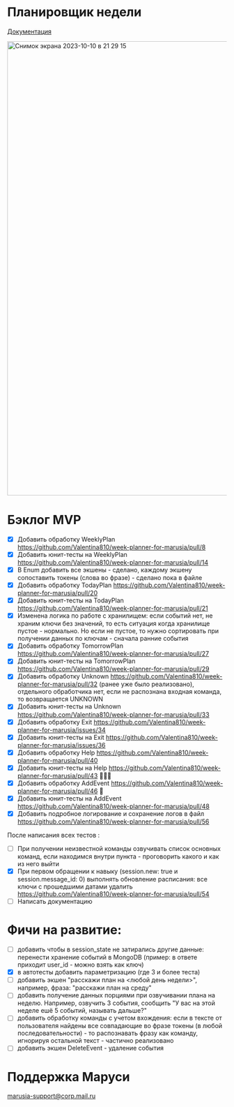 # Планировщик недели

[Документация](https://github.com/Valentina810/week-planner-for-marusia/blob/main/src/docs/index.md)

<img width="1041" alt="Снимок экрана 2023-10-10 в 21 29 15" src="https://github.com/Valentina810/week-planner-for-marusia/assets/83814517/2bf6457f-0112-4607-8e0f-6a2f8b71c447">

# Бэклог MVP

- [X] Добавить обработку WeeklyPlan https://github.com/Valentina810/week-planner-for-marusia/pull/8
- [X] Добавить юнит-тесты на WeeklyPlan https://github.com/Valentina810/week-planner-for-marusia/pull/14
- [X] В Enum добавить все экшены - сделано, каждому экшену сопоставить токены (слова во фразе) - сделано пока в файле
- [X] Добавить обработку TodayPlan https://github.com/Valentina810/week-planner-for-marusia/pull/20
- [X] Добавить юнит-тесты на TodayPlan https://github.com/Valentina810/week-planner-for-marusia/pull/21
- [X] Изменена логика по работе с хранилищем: если событий нет, не храним ключи без значений, то есть ситуация когда хранилище пустое - нормально. Но если не пустое, то нужно сортировать при получении данных по ключам - сначала ранние события
- [X] Добавить обработку TomorrowPlan https://github.com/Valentina810/week-planner-for-marusia/pull/27
- [X] Добавить юнит-тесты на TomorrowPlan https://github.com/Valentina810/week-planner-for-marusia/pull/29
- [X] Добавить обработку Unknown https://github.com/Valentina810/week-planner-for-marusia/pull/32 (ранее уже было
  реализовано), отдельного обработчика нет, если не распознана входная команда, то возвращается UNKNOWN
- [X] Добавить юнит-тесты на Unknown https://github.com/Valentina810/week-planner-for-marusia/pull/33
- [X] Добавить обработку Exit https://github.com/Valentina810/week-planner-for-marusia/issues/34
- [X] Добавить юнит-тесты на Exit https://github.com/Valentina810/week-planner-for-marusia/issues/36
- [X] Добавить обработку Help https://github.com/Valentina810/week-planner-for-marusia/pull/40
- [X] Добавить юнит-тесты на Help https://github.com/Valentina810/week-planner-for-marusia/pull/43 🥳🥳🥳
- [X] Добавить обработку AddEvent https://github.com/Valentina810/week-planner-for-marusia/pull/46 🤠
- [X] Добавить юнит-тесты на AddEvent https://github.com/Valentina810/week-planner-for-marusia/pull/48
- [X] Добавить подробное логирование и сохранение логов в файл https://github.com/Valentina810/week-planner-for-marusia/pull/56

После написания всех тестов :

- [ ] При получении неизвестной команды озвучивать список основных команд, если находимся внутри пункта - проговорить какого и как из него выйти
- [X] При первом обращении к навыку (session.new: true и session.message_id: 0) выполнять обновление расписания: все ключи с прошедшими датами удалить https://github.com/Valentina810/week-planner-for-marusia/pull/54
- [ ] Написать документацию 

# Фичи на развитие:

- [ ] добавить чтобы в session_state не затирались другие данные: перенести хранение событий в MongoDB (пример: в ответе
  приходит user_id - можно взять как ключ)
- [X] в автотесты добавить параметризацию (где 3 и более теста)
- [ ] добавить экшен "расскажи план на <любой день недели>", например, фраза: "расскажи план на среду"
- [ ] добавить получение данных порциями при озвучивании плана на неделю. Например, озвучить 3 события, сообщить "У вас
  на этой неделе ешё 5 событий, называть дальше?"
- [ ] добавить обработку команды с учетом вхождения: если в тексте от пользователя найдены все совпадающие во фразе
  токены (в любой последовательности) - то распознавать фразу как команду, игнорируя остальной текст - частично
  реализовано
- [ ] добавить экшен DeleteEvent - удаление события

# Поддержка Маруси

marusia-support@corp.mail.ru
